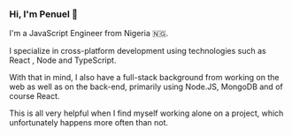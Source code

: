 ### Hi, I'm Penuel 👋

 I'm a JavaScript Engineer from Nigeria 🇳🇬. 

I specialize in cross-platform development using technologies such as React , Node and TypeScript.


With that in mind, I also have a full-stack background from working on the web as well as on the back-end, primarily using Node.JS, MongoDB and of course React.


This is all very helpful when I find myself working alone on a project, which unfortunately happens more often than not.



<!--
**PenuelCodes/PenuelCodes** is a ✨ _special_ ✨ repository because its `README.md` (this file) appears on your GitHub profile.

Here are some ideas to get you started:

- 🔭 I’m currently working on ...
- 🌱 I’m currently learning ...
- 👯 I’m looking to collaborate on ...
- 🤔 I’m looking for help with ...
- 💬 Ask me about ...
- 📫 How to reach me: ...
- 😄 Pronouns: ...
- ⚡ Fun fact: ...
-->


